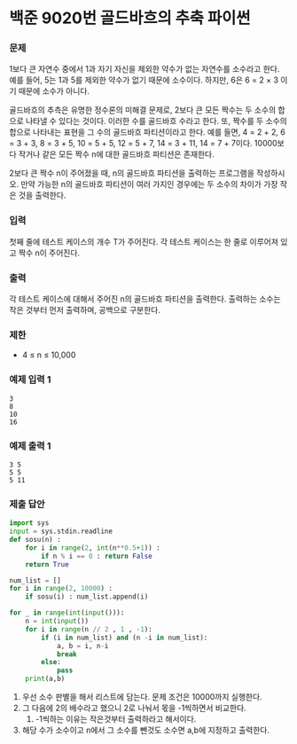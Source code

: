 # 백준 9020번 골드바흐의 추축 파이썬

### 문제

1보다 큰 자연수 중에서  1과 자기 자신을 제외한 약수가 없는 자연수를 소수라고 한다. 예를 들어, 5는 1과 5를 제외한 약수가 없기 때문에 소수이다. 하지만, 6은 6 = 2 × 3 이기 때문에 소수가 아니다.

골드바흐의 추측은 유명한 정수론의 미해결 문제로, 2보다 큰 모든 짝수는 두 소수의 합으로 나타낼 수 있다는 것이다. 이러한 수를 골드바흐 수라고 한다. 또, 짝수를 두 소수의 합으로 나타내는 표현을 그 수의 골드바흐 파티션이라고 한다. 예를 들면, 4 = 2 + 2, 6 = 3 + 3, 8 = 3 + 5, 10 = 5 + 5, 12 = 5 + 7, 14 = 3 + 11, 14 = 7 + 7이다. 10000보다 작거나 같은 모든 짝수 n에 대한 골드바흐 파티션은 존재한다.

2보다 큰 짝수 n이 주어졌을 때, n의 골드바흐 파티션을 출력하는 프로그램을 작성하시오. 만약 가능한 n의 골드바흐 파티션이 여러 가지인 경우에는 두 소수의 차이가 가장 작은 것을 출력한다.

### 입력

첫째 줄에 테스트 케이스의 개수 T가 주어진다. 각 테스트 케이스는 한 줄로 이루어져 있고 짝수 n이 주어진다.

### 출력

각 테스트 케이스에 대해서 주어진 n의 골드바흐 파티션을 출력한다. 출력하는 소수는 작은 것부터 먼저 출력하며, 공백으로 구분한다.

### 제한

- 4 ≤ n ≤ 10,000

### 예제 입력 1

```
3
8
10
16
```

### 예제 출력 1

```
3 5
5 5
5 11
```

### 제출 답안

```python
import sys
input = sys.stdin.readline
def sosu(n) :
    for i in range(2, int(n**0.5+1)) :
        if n % i == 0 : return False
    return True

num_list = []
for i in range(2, 10000) :
    if sosu(i) : num_list.append(i)

for _ in range(int(input())):
    n = int(input())
    for i in range(n // 2 , 1 , -1):
        if (i in num_list) and (n -i in num_list):
            a, b = i, n-i
            break
        else:
            pass
    print(a,b)
```

1. 우선 소수 판별을 해서 리스트에 담는다. 문제 조건은 10000까지 실행한다.
2. 그 다음에 2의 배수라고 했으니 2로 나눠서 몫을 -1씩하면서 비교한다.
   1. -1씩하는 이유는 작은것부터 출력하라고 해서이다.
3. 해당 수가 소수이고 n에서 그 소수를 뺀것도 소수면 a,b에 지정하고 출력한다.